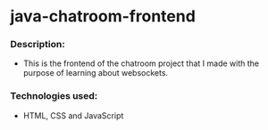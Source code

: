 # java-chatroom-frontend

### Description:
- This is the frontend of the chatroom project that I made with the purpose of learning about websockets.

### Technologies used:
- HTML, CSS and JavaScript
